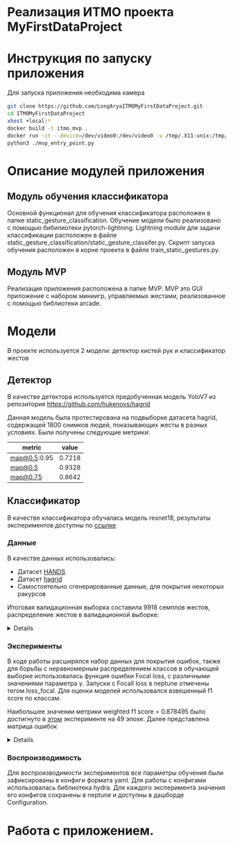 # Реализация ИТМО проекта MyFirstDataProject 

# Инструкция по запуску приложения

Для запуска приложения необходима камера

```bash
git clone https://github.com/LongAryaITMOMyFirstDataProject.git
cd ITMOMyFirstDataProject
xhost +local:* 
docker build -t itmo_mvp .
docker run -it --device=/dev/video0:/dev/video0 -v /tmp/.X11-unix:/tmp/.X11-unix -e DISPLAY=$DISPLAY --network host itmo_mvp bash
python3 ./mvp_entry_point.py
```

# Описание модулей приложения

## Модуль обучения классификатора

Основной функционал для обучения классификатора расположен в папке static_gesture_classification. Обучение модели было реализовано с помощью бибилиотеки pytorch-lightning. Lightning module для задачи классификации расположен в файле static_gesture_classification/static_gesture_classifer.py.
Скрипт запуска обучения расположен в корне проекта в файле train_static_gestures.py.

## Модуль MVP

Реализация приложения расположена в папке MVP. MVP это GUI приложение с набором миниигр, управляемых жестами, реализованное c помощью библиотеки arcade. 

# Модели

В проекте используется 2 модели: детектор кистей рук и классификатор жестов 

## Детектор

В качестве детектора используется предобученная модель YoloV7 из репозитория https://github.com/hukenovs/hagrid

Данная модель была протестирована на подвыборке датасета hagrid, содержащей 1800 снимков людей, показывающих жесты в разных условиях. Были получены следующие метрики:

| metric      | value  |
|-------------|--------|
| map@0.5:0.95 | 0.7218 |
| map@0.5     | 0.9328 |
| map@0.75    | 0.8642 |


## Классификатор

В качестве классификатора обучалась модель resnet18, результаты экспериментов доступны по [ссылке](https://app.neptune.ai/longarya/StaticGestureClassification/runs/table?viewId=98f483ca-a116-4e81-b3b7-5c1077f3bd4f&detailsTab=dashboard&dashboardId=98ec2178-7296-4c52-8235-3c905b10e27d&shortId=STAT-98)

 
### Данные 
В качестве данных использовались:  
+ Датасет [HANDS](https://www.sciencedirect.com/science/article/pii/S2352340921000755)  
+ Датасет [hagrid](https://github.com/hukenovs/hagrid)  
+ Самостоятельно сгенерированные данные, для покрытия некоторых ракурсов


Итоговая валидационная выборка составила 9918 семплов жестов, распределение жестов в валидационной выборке:
<Details>

![plot](itmo_reports/readme_resourses/val_distribution.png)
</Details>


### Эксперименты

В ходе работы расширялся набор данных для покрытия ошибок, также для борьбы с неравномерным распределением классов в обучающей выборке использовалась функция ошибки Focal loss, с различными значениями параметра $\gamma$. Запуски с Focall loss в neptune отмечены тегом loss_focal. Для оценки моделей использовался взвешенный f1 score по классам.  

Наибольшее значении метрики weighted f1 score = 0.878495 было достигнуто в [этом](https://app.neptune.ai/longarya/StaticGestureClassification/runs/details?viewId=98f483ca-a116-4e81-b3b7-5c1077f3bd4f&detailsTab=metadata&shortId=STAT-91&type=run&lbViewUnpacked=true&sortBy=%5B%22training%2Fval_weighted_F1%22%5D&sortFieldType=%5B%22floatSeries%22%5D&sortFieldAggregationMode=%5B%22max%22%5D&sortDirection=%5B%22descending%22%5D&suggestionsEnabled=true&query=((%60sys%2Ftags%60%3AstringSet%20CONTAINS%20%22valid_run%22))) эксперименте на 49 эпохе. 
Далее представлена матрица ошибок 
<Details>

![plot](itmo_reports/readme_resourses/confusion_matrix.png)
</Details>


### Воспроизводимость 

Для воспроизводимости экспериментов все параметры обучения были зафиксированы в конфиги формата yaml. Для работы с конфигами использовалась библиотека hydra. Для каждого эксперимента значения его конфигов сохранены в neptune и доступны в дашборде Configuration. 

# Работа с приложением.
